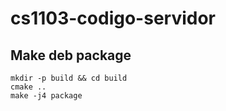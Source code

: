 # cs1103-codigo-servidor

## Make deb package

```
mkdir -p build && cd build
cmake ..
make -j4 package
```

